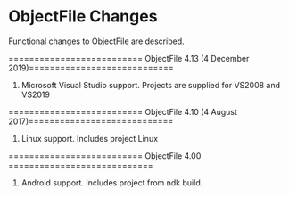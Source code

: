 # ObjectFile Changes

Functional changes to ObjectFile are described.

========================== ObjectFile 4.13 (4 December 2019)============================
1. Microsoft Visual Studio support. Projects are supplied for VS2008 and VS2019

========================== ObjectFile 4.10 (4 August 2017)============================
1. Linux support. Includes project Linux 

========================== ObjectFile 4.00 ============================
1. Android support. Includes project from ndk build. 

